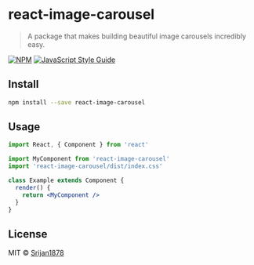 # react-image-carousel

> A package that makes building beautiful image carousels incredibly easy.

[![NPM](https://img.shields.io/npm/v/react-image-carousel.svg)](https://www.npmjs.com/package/react-image-carousel) [![JavaScript Style Guide](https://img.shields.io/badge/code_style-standard-brightgreen.svg)](https://standardjs.com)

## Install

```bash
npm install --save react-image-carousel
```

## Usage

```jsx
import React, { Component } from 'react'

import MyComponent from 'react-image-carousel'
import 'react-image-carousel/dist/index.css'

class Example extends Component {
  render() {
    return <MyComponent />
  }
}
```

## License

MIT © [Srijan1878](https://github.com/Srijan1878)
